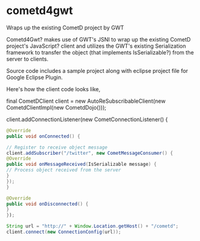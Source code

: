 # cometd4gwt
Wraps up the existing CometD project by GWT

Cometd4Gwt? makes use of GWT's JSNI to wrap up the existing CometD project's JavaScript? client and utilizes the GWT's existing Serialization framework to transfer the object (that implements IsSerializable?) from the server to clients.

Source code includes a sample project along with eclipse project file for Google Eclipse Plugin.

Here's how the client code looks like,

final CometDClient client = new AutoReSubscribableClient(new CometdClientImpl(new CometdDojo()));

client.addConnectionListener(new CometConnectionListener() {

```java
@Override
public void onConnected() {

// Register to receive object message
client.addSubscriber("/twitter", new CometMessageConsumer() {
@Override
public void onMessageReceived(IsSerializable message) {
// Process object received from the server
}
});
}

@Override
public void onDisconnected() {
}
});

String url = "http://" + Window.Location.getHost() + "/cometd";
client.connect(new ConnectionConfig(url));
```
